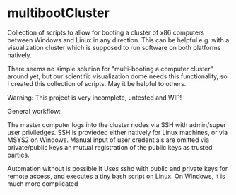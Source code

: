# multibootCluster
Collection of scripts to allow for booting a cluster of x86 computers between Windows and Linux in any direction. This can be helpful e.g. with a visualization cluster which is supposed to run software on both platforms natively.

There seems no simple solution for "multi-booting a computer cluster" around yet, but our scientific visualization dome needs this functionality, so I created this collection of scripts. May it be helpful to others.

Warning: This project is very incomplete, untested and WIP!


General workflow:

The master computer logs into the cluster nodes via SSH with admin/super user priviledges.
SSH is provieded either natively for Linux machines, or via MSYS2 on Windows.
Manual input of user credentials are omitted via private/public keys an mutual registration of the public keys as trusted parties.



Automation without is possible
It Uses sshd with public and private keys for remote access, and executes a tiny bash script on Linux. On Windows, it is much more complicated
